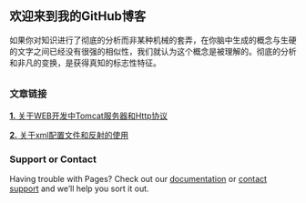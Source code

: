 ## 欢迎来到我的GitHub博客

如果你对知识进行了彻底的分析而非某种机械的套弄，在你脑中生成的概念与生硬的文字之间已经没有很强的相似性，我们就认为这个概念是被理解的。彻底的分析和非凡的变换，是获得真知的标志性特征。 



###### 

### 文章链接

[**1.** 关于WEB开发中Tomcat服务器和Http协议](https://github.com/Smithding/Leowang/edit/master/Document/day1807.md)

[**2.** 关于xml配置文件和反射的使用](https://github.com/Smithding/Leowang/edit/master/Document/day1808.md)

### Support or Contact

Having trouble with Pages? Check out our [documentation](https://help.github.com/categories/github-pages-basics/) or [contact support](https://github.com/contact) and we’ll help you sort it out.
